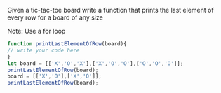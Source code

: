Given a tic-tac-toe board write a function that prints the last element of every row for a board of any size 

Note: Use a for loop

```js
function printLastElementOfRow(board){
// write your code here
}
let board = [['X','O','X'],['X','O','O'],['O','O','O']];
printLastElementOfRow(board);
board = [['X','O'],['X','O']];
printLastElementOfRow(board);
```
